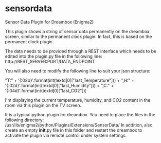 # sensordata
Sensor Data Plugin for Dreambox (Enigma2)

This plugin shows a string of sensor data permanently on the dreambox screen, similar to the permanent clock plugin. In fact, this is based on the permanent clock plugin.

The data needs to be provided through a REST interface which needs to be edited into the plugin.py file in the following line:
http://REST_SERVER:PORT/DATA_ENDPOINT

You will also need to modify the following line to suit your json structure:

"T:" + '{:02d}'.format(int(textd[0]["last_Temperature"])) + ",H:" + '{:02d}'.format(int(textd[0]["last_Humidity"])) + ",C:" + '{:04d}'.format(int(textd[0]["last_CO2"]))

I'm displaying the current temperature, humidity, and CO2 content in the room via this plugin on the TV screen.

It is a typical python plugin for dreambox. You need to place the files in the following directory:
/usr/lib/enigma2/python/Plugins/Extensions/SensorData/
In addition, also create an empty __init__.py file in this folder and restart the dreambox to activate the plugin via remote control under system settings.
